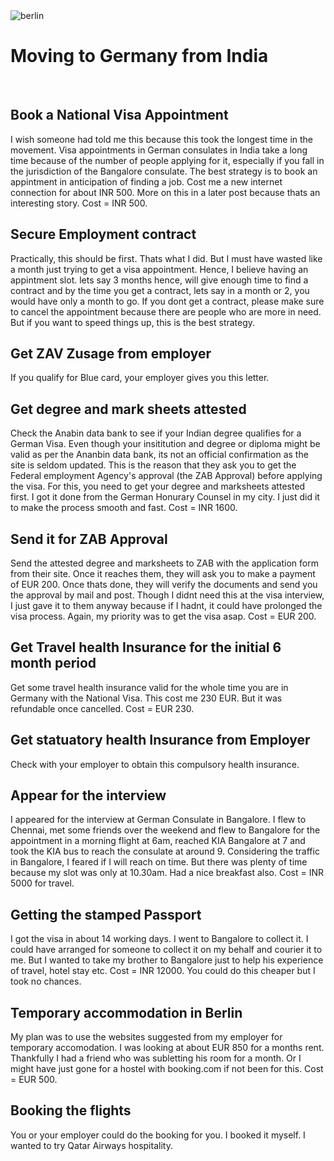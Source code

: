 <img src="/img/berlin.jpg" title="berlin" class="post-first-image" />

# Moving to Germany from India

&nbsp;

## Book a National Visa Appointment
I wish someone had told me this because this took the longest time in the movement. Visa appointments in German consulates in India take a long time because of the number of people applying for it, especially if you fall in the jurisdiction of the Bangalore consulate. The best strategy is to book an appintment in anticipation of finding a job. Cost me a new internet connection for about INR 500. More on this in a later post because thats an interesting story. Cost = INR 500.

## Secure Employment contract
Practically, this should be first. Thats what I did. But I must have wasted like a month just trying to get a visa appointment. Hence, I believe having an appintment slot. lets say 3 months hence, will give enough time to find a contract and by the time you get a contract, lets say in a month or 2, you would have only a month to go. If you dont get a contract, please make sure to cancel the appointment because there are people who are more in need. But if you want to speed things up, this is the best strategy.

## Get ZAV Zusage from employer
If you qualify for Blue card, your employer gives you this letter.

## Get degree and mark sheets attested
Check the Anabin data bank to see if your Indian degree qualifies for a German Visa. Even though your insititution and degree or diploma might be valid as per the Ananbin data bank, its not an official confirmation as the site is seldom updated. This is the reason that they ask you to get the Federal employment Agency's approval (the ZAB Approval) before applying the visa. For this, you need to get your degree and marksheets attested first. I got it done from the German Honurary Counsel in my city. I just did it to make the process smooth and fast. Cost = INR 1600.

## Send it for ZAB Approval
Send the attested degree and marksheets to ZAB with the application form from their site. Once it reaches them, they will ask you to make a payment of EUR 200. Once thats done, they will verify the documents and send you the approval by mail and post. Though I didnt need this at the visa interview, I just gave it to them anyway because if I hadnt, it could have prolonged the visa process. Again, my priority was to get the visa asap. Cost = EUR 200.

## Get Travel health Insurance for the initial 6 month period
Get some travel health insurance valid for the whole time you are in Germany with the National Visa. This cost me 230 EUR. But it was refundable once cancelled. Cost = EUR 230.

## Get statuatory health Insurance from Employer
Check with your employer to obtain this compulsory health insurance.

## Appear for the interview
I appeared for the interview at German Consulate in Bangalore. I flew to Chennai, met some friends over the weekend and flew to Bangalore for the appointment in a morning flight at 6am, reached KIA Bangalore at 7 and took the KIA bus to reach the consulate at around 9. Considering the traffic in Bangalore, I feared if I will reach on time. But there was plenty of time because my slot was only at 10.30am. Had a nice breakfast also. Cost = INR 5000 for travel.

## Getting the stamped Passport
I got the visa in about 14 working days. I went to Bangalore to collect it. I could have arranged for someone to collect it on my behalf and courier it to me. But I wanted to take my brother to Bangalore just to help his experience of travel, hotel stay etc. Cost = INR 12000. You could do this cheaper but I took no chances.

## Temporary accommodation in Berlin
My plan was to use the websites suggested from my employer for temporary accomodation. I was looking at about EUR 850 for a months rent. Thankfully I had a friend who was subletting his room for a month. Or I might have just gone for a hostel with booking.com if not been for this. Cost = EUR 500.

## Booking the flights
You or your employer could do the booking for you. I booked it myself. I wanted to try Qatar Airways hospitality.